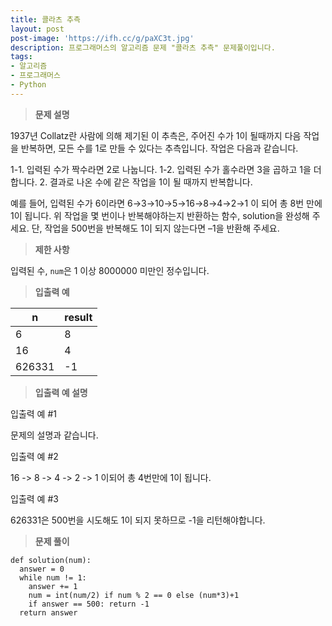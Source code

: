 ```yaml
---
title: 콜라츠 추측
layout: post
post-image: 'https://ifh.cc/g/paXC3t.jpg'
description: 프로그래머스의 알고리즘 문제 "콜라츠 추측" 문제풀이입니다.
tags:
- 알고리즘
- 프로그래머스
- Python
---
```



>**문제 설명**

1937년 Collatz란 사람에 의해 제기된 이 추측은, 주어진 수가 1이 될때까지 다음 작업을 반복하면, 모든 수를 1로 만들 수 있다는 추측입니다. 작업은 다음과 같습니다.

1-1. 입력된 수가 짝수라면 2로 나눕니다. 
1-2. 입력된 수가 홀수라면 3을 곱하고 1을 더합니다.
2. 결과로 나온 수에 같은 작업을 1이 될 때까지 반복합니다.

예를 들어, 입력된 수가 6이라면 6→3→10→5→16→8→4→2→1 이 되어 총 8번 만에 1이 됩니다. 위 작업을 몇 번이나 반복해야하는지 반환하는 함수, solution을 완성해 주세요. 단, 작업을 500번을 반복해도 1이 되지 않는다면 –1을 반환해 주세요.

>**제한 사항**


입력된 수,  <code>num</code>은 1 이상 8000000 미만인 정수입니다.


>**입출력 예**

| n | result |
|--|--|
| 6 | 8 |
| 16 | 4 |
| 626331 | -1 |

>**입출력 예 설명**

입출력 예 #1

문제의 설명과 같습니다.

입출력 예 #2

16 -> 8 -> 4 -> 2 -> 1 이되어 총 4번만에 1이 됩니다.

입출력 예 #3

626331은 500번을 시도해도 1이 되지 못하므로 -1을 리턴해야합니다.

>**문제 풀이**

	def solution(num):
	  answer = 0
	  while num != 1:
	    answer += 1
	    num = int(num/2) if num % 2 == 0 else (num*3)+1
	    if answer == 500: return -1
	  return answer



